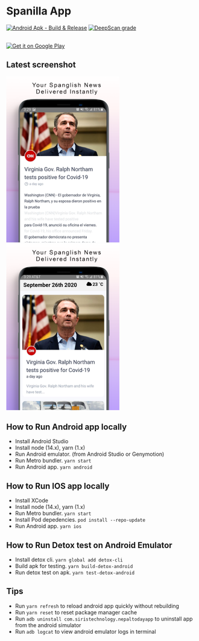 # Spanilla App

[![Android Apk - Build & Release](https://github.com/siristechnology/spanilla-app/actions/workflows/android-build-release.yml/badge.svg)](https://github.com/siristechnology/spanilla-app/actions/workflows/android-build-release.yml)
[![DeepScan grade](https://deepscan.io/api/teams/5348/projects/19881/branches/523512/badge/grade.svg)](https://deepscan.io/dashboard#view=project&tid=5348&pid=19881&bid=523512)

<br/>
<div>
<a href='https://play.google.com/store/apps/details?id=com.siristechnology.spanilla' target='_blank' rel="noopener noreferrer"><img alt='Get it on Google Play' src='https://play.google.com/intl/en_us/badges/static/images/badges/en_badge_web_generic.png' height="80"/></a>
</div>

  
## Latest screenshot

<div>
<img src="assets/images/screenshot-1.png" alt="screenshot-1" width="300" style="margin-right:20px"/>
<img src="assets/images/screenshot-2.png" alt="screenshot-2" width="300"/>
</div>

## How to Run Android app locally

-   Install Android Studio
-   Install node (14.x), yarn (1.x)
-   Run Android emulator. (from Android Studio or Genymotion)
-   Run Metro bundler. `yarn start`
-   Run Android app. `yarn android`

## How to Run IOS app locally

-   Install XCode
-   Install node (14.x), yarn (1.x)
-   Run Metro bundler. `yarn start`
-   Install Pod depedencies. `pod install --repo-update`
-   Run Android app. `yarn ios`

## How to Run Detox test on Android Emulator

-   Install detox cli. `yarn global add detox-cli`
-   Build apk for testing. `yarn build-detox-android`
-   Run detox test on apk. `yarn test-detox-android`

## Tips

-   Run `yarn refresh` to reload android app quickly without rebuilding
-   Run `yarn reset` to reset package manager cache
-   Run `adb uninstall com.siristechnology.nepaltodayapp` to uninstall app from the android simulator
-   Run `adb logcat` to view android emulator logs in terminal
